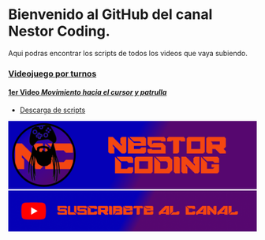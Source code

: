 # Bienvenido al GitHub del canal Nestor Coding.
Aqui podras encontrar los scripts de todos los videos que vaya subiendo.

### [Videojuego por turnos][turnosRepo]

#### [1er Video ***Movimiento hacia el cursor y patrulla***](https://www.youtube.com/watch?v=S7zdz3M9q-E&t=1s&ab_channel=NestorCoding)
- [Descarga de scripts](https://github.com/Nestortillo/JuegoTurnos.git)






[![1][ImagenCanal]][youtube]
[![2][ImagenSubs]][susbcribe]


[turnosRepo]:https://github.com/Nestortillo/JuegoPorTurnos.git "Link al repositorio"
[youtube]:https://www.youtube.com/channel/UCzG0AJwQ5GVvGmw1ofyo73w "Canal Nestor Coding"
[susbcribe]:https://www.youtube.com/channel/UCzG0AJwQ5GVvGmw1ofyo73w?sub_confirmation=1 "Suscribete a mi canal"
[ImagenCanal]:GitHubCanal.png
[ImagenSubs]:https://github.com/Nestortillo/Nestortillo/blob/91b334a4b63b36e33d2c272e5f695daeb3d2e634/SubsLogo.png
